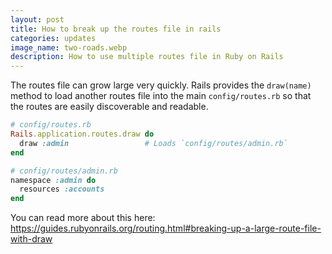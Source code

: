 ```yaml
---
layout: post
title: How to break up the routes file in rails
categories: updates
image_name: two-roads.webp
description: How to use multiple routes file in Ruby on Rails
---
```


The routes file can grow large very quickly. Rails provides the `draw(name)` method to load another routes file into the main `config/routes.rb` so that the routes are easily discoverable and readable.

```ruby
# config/routes.rb
Rails.application.routes.draw do
  draw :admin                 # Loads `config/routes/admin.rb`
end

# config/routes/admin.rb
namespace :admin do
  resources :accounts
end
```

You can read more about this here: https://guides.rubyonrails.org/routing.html#breaking-up-a-large-route-file-with-draw

